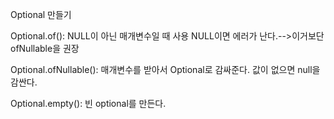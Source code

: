 Optional 만들기

Optional.of(): NULL이 아닌 매개변수일 때 사용 NULL이면 에러가 난다.-->이거보단 ofNullable을 권장

Optional.ofNullable(): 매개변수를 받아서 Optional로 감싸준다. 값이 없으면 null을 감싼다.

Optional.empty(): 빈 optional를 만든다.

